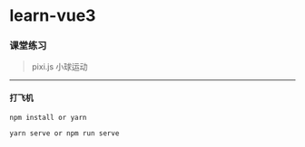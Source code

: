 # learn-vue3

### 课堂练习

> pixi.js 小球运动

------------------------

#### 打飞机

`
  npm install or yarn 
`

`
  yarn serve or npm run serve
`


